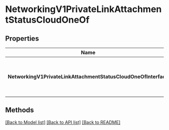 # NetworkingV1PrivateLinkAttachmentStatusCloudOneOf

## Properties

Name | Type | Description | Notes
------------ | ------------- | ------------- | -------------
**NetworkingV1PrivateLinkAttachmentStatusCloudOneOfInterface** | **interface { GetKind() string }** | An interface that can hold any of the proper implementing types |

## Methods


[[Back to Model list]](../README.md#documentation-for-models) [[Back to API list]](../README.md#documentation-for-api-endpoints) [[Back to README]](../README.md)


